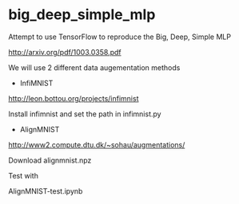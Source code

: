 # big_deep_simple_mlp
Attempt to use TensorFlow to reproduce the Big, Deep, Simple MLP 

http://arxiv.org/pdf/1003.0358.pdf

We will use 2 different data augementation methods

- InfiMNIST

http://leon.bottou.org/projects/infimnist

Install infimnist and set the path in infimnist.py  

- AlignMNIST

http://www2.compute.dtu.dk/~sohau/augmentations/

Download alignmnist.npz	

Test with

AlignMNIST-test.ipynb











